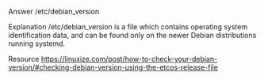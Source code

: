 Answer
/etc/debian_version

Explanation
/etc/debian_version is a file which contains operating system identification data, and can be found only on the newer Debian distributions running systemd.

Resource
https://linuxize.com/post/how-to-check-your-debian-version/#checking-debian-version-using-the-etcos-release-file